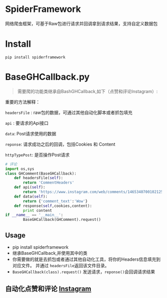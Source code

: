 # SpiderFramework
网络爬虫框架，可基于Raw包进行请求并回调拿到请求结果，支持自定义数据包
# Install

``pip install spiderframework``

# BaseGHCallback.py
> 需要爬的功能类继承自BashGHCallback,如下（点赞和评论Instagram）:

重要的方法解释：

`headersFile` : raw包的数据，可通过其他自动化脚本或者抓包填充

`api` : 要请求的Api接口

`data`: Post请求使用的数据

`reponse`: 请求成功之后的回调，包括Cookies 和 Content

`httpTypePost`: 是否操作Post请求

```python
# 评论
import os,sys
class GHComment(BaseGHCallback):
    def headersFile(self):
        return 'CommentHeaders'
    def api(self):
        return 'https://www.instagram.com/web/comments/1465340700102125550/add/'
    def data(self):
        return {'comment_text':'Wow'}
    def response(self,cookies,content):
        print content
if __name__ == '__main__':
        BaseGHCallback(GHComment).request()
```

## Usage

* pip install spiderframework 
* 继承BaseGHCallback,并使用其中的类
* 你需要做的就是去抓包或者通过其他自动化工具，将你的Headers信息填充到对应文件。  并通过 ``headersFile``返回该文件目录。
* ``BaseGHCallback(class).request()``  发送请求，``reponse()``会回调请求结果

## 自动化点赞和评论 [Instagram](https://github.com/xiyouMc/SpiderFramework/tree/master/Instagram)